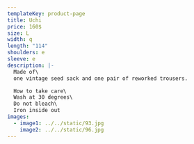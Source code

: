 ```yaml
---
templateKey: product-page
title: Uchi
price: 160$
size: L
width: q
length: "114"
shoulders: e
sleeve: e
description: |-
  Made of\
  one vintage seed sack and one pair of reworked trousers. 

  How to take care\
  Wash at 30 degrees\
  Do not bleach\
  Iron inside out
images:
  - image1: ../../static/93.jpg
    image2: ../../static/96.jpg
---
```


